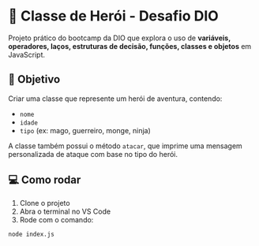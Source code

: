 # 🦸 Classe de Herói - Desafio DIO

Projeto prático do bootcamp da DIO que explora o uso de **variáveis, operadores, laços, estruturas de decisão, funções, classes e objetos** em JavaScript.

## 🚀 Objetivo

Criar uma classe que represente um herói de aventura, contendo:

- `nome`
- `idade`
- `tipo` (ex: mago, guerreiro, monge, ninja)

A classe também possui o método `atacar`, que imprime uma mensagem personalizada de ataque com base no tipo do herói.

## 💻 Como rodar

1. Clone o projeto
2. Abra o terminal no VS Code
3. Rode com o comando:

```bash
node index.js
